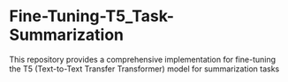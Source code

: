 # Fine-Tuning-T5_Task-Summarization
This repository provides a comprehensive implementation for fine-tuning the T5 (Text-to-Text Transfer Transformer) model for summarization tasks

